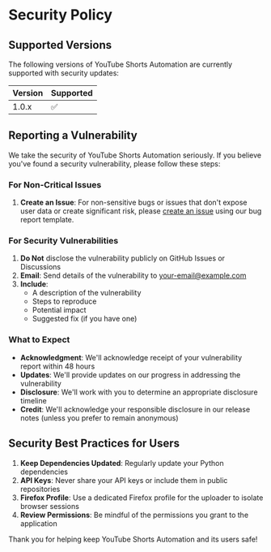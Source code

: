 # Security Policy

## Supported Versions

The following versions of YouTube Shorts Automation are currently supported with security updates:

| Version | Supported          |
| ------- | ------------------ |
| 1.0.x   | :white_check_mark: |

## Reporting a Vulnerability

We take the security of YouTube Shorts Automation seriously. If you believe you've found a security vulnerability, please follow these steps:

### For Non-Critical Issues

1. **Create an Issue**: For non-sensitive bugs or issues that don't expose user data or create significant risk, please [create an issue](https://github.com/Mrshahidali420/youtube-shorts-automation/issues/new/choose) using our bug report template.

### For Security Vulnerabilities

1. **Do Not** disclose the vulnerability publicly on GitHub Issues or Discussions
2. **Email**: Send details of the vulnerability to [your-email@example.com](mailto:your-email@example.com)
3. **Include**:
   - A description of the vulnerability
   - Steps to reproduce
   - Potential impact
   - Suggested fix (if you have one)

### What to Expect

- **Acknowledgment**: We'll acknowledge receipt of your vulnerability report within 48 hours
- **Updates**: We'll provide updates on our progress in addressing the vulnerability
- **Disclosure**: We'll work with you to determine an appropriate disclosure timeline
- **Credit**: We'll acknowledge your responsible disclosure in our release notes (unless you prefer to remain anonymous)

## Security Best Practices for Users

1. **Keep Dependencies Updated**: Regularly update your Python dependencies
2. **API Keys**: Never share your API keys or include them in public repositories
3. **Firefox Profile**: Use a dedicated Firefox profile for the uploader to isolate browser sessions
4. **Review Permissions**: Be mindful of the permissions you grant to the application

Thank you for helping keep YouTube Shorts Automation and its users safe!
